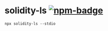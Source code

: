 [npm]: https://www.npmjs.com/package/coc-solidity
[npm-badge]: https://img.shields.io/npm/v/coc-solidity.svg

# solidity-ls [![npm-badge]][npm]

```
npx solidity-ls --stdio
```
